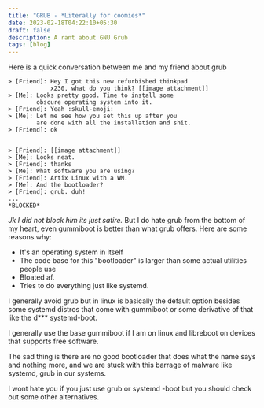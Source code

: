 ```yaml
---
title: "GRUB - *Literally for coomies*"
date: 2023-02-18T04:22:10+05:30
draft: false
description: A rant about GNU Grub
tags: [blog]
---
```



Here is a quick conversation between me and my friend about grub
```
> [Friend]: Hey I got this new refurbished thinkpad
            x230, what do you think? [[image attachment]]
> [Me]: Looks pretty good. Time to install some
        obscure operating system into it.
> [Friend]: Yeah :skull-emoji:
> [Me]: Let me see how you set this up after you
        are done with all the installation and shit.
> [Friend]: ok


> [Friend]: [[image attachment]]
> [Me]: Looks neat.
> [Friend]: thanks
> [Me]: What software you are using?
> [Friend]: Artix Linux with a WM.
> [Me]: And the bootloader?
> [Friend]: grub. duh!
...
*BLOCKED*
```

*Jk I did not block him its just satire.*
But I do hate grub from the bottom of my heart,
even gummiboot is better than what grub offers.
Here are some reasons why:
- It's an operating system in itself
- The code base for this "bootloader" is larger than some actual utilities people use
- Bloated af.
- Tries to do everything just like systemd.

I generally avoid grub but in linux is basically
the default option besides some systemd distros
that come with gummiboot or some derivative of that
like the d*** systemd-boot.

I generally use the base gummiboot if I am on linux
and libreboot on devices that supports free software.

The sad thing is there are no good bootloader that
does what the name says and nothing more, and we
are stuck with this barrage of malware like
systemd, grub in our systems.

I wont hate you if you just use grub or systemd
-boot but you should check out some other
alternatives.

